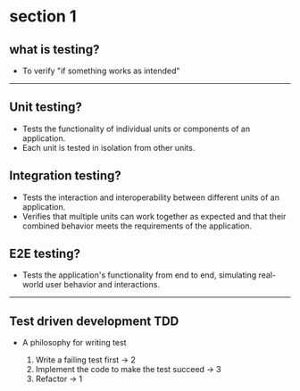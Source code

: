 # section 1

## what is testing?

- To verify "if something works as intended"

---

## Unit testing?

- Tests the functionality of individual units or components of an application.
- Each unit is tested in isolation from other units.

## Integration testing?

- Tests the interaction and interoperability between different units of an application.
- Verifies that multiple units can work together as expected and that their combined behavior meets the requirements of the application.

## E2E testing?

- Tests the application's functionality from end to end, simulating real-world user behavior and interactions.

---

## Test driven development TDD

- A philosophy for writing test

  1. Write a failing test first -> 2
  2. Implement the code to make the test succeed -> 3
  3. Refactor -> 1

<!-- reference -->
<!-- https://www.udemy.com/course/javascript-unit-testing-the-practical-guide/ -->
<!-- section 1: Getting Started -->
